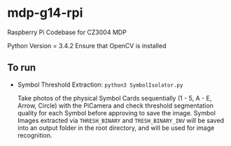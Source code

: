# mdp-g14-rpi
Raspberry Pi Codebase for CZ3004 MDP

Python Version = 3.4.2
Ensure that OpenCV is installed

## To run
- Symbol Threshold Extraction: `python3 SymbolIsolator.py`

   Take photos of the physical Symbol Cards sequentially (1 - 5, A - E, Arrow, Circle) with the PiCamera and check threshold segmentation quality for each Symbol before approving to save the image. Symbol Images extracted via `THRESH_BINARY` and `TRESH_BINARY_INV` will be saved into an output folder in the root directory, and will be used for image recognition.
